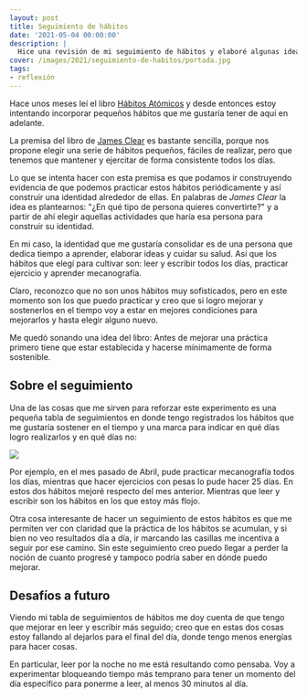 ```yaml
---
layout: post
title: Seguimiento de hábitos
date: '2021-05-04 00:00:00'
description: |
  Hice una revisión de mi seguimiento de hábitos y elaboré algunas ideas para mejorarlos.
cover: /images/2021/seguimiento-de-habitos/portada.jpg
tags:
- reflexión
---
```


Hace unos meses leí el libro [Hábitos
Atómicos](https://jamesclear.com/atomic-habits) y desde entonces estoy
intentando incorporar pequeños hábitos que me gustaría tener de aquí en
adelante.

La premisa del libro de [James Clear](https://jamesclear.com/) es bastante sencilla, porque
nos propone elegir una serie de hábitos pequeños, fáciles de realizar,
pero que tenemos que mantener y ejercitar de forma consistente todos los días.

Lo que se intenta hacer con esta premisa es que podamos ir construyendo
evidencia de que podemos practicar estos hábitos periódicamente y así
construir una identidad alrededor de ellas. En palabras de *James Clear*
la idea es plantearnos: "¿En qué tipo de persona quieres convertirte?" y
a partir de ahí elegir aquellas actividades que haría esa persona para
construir su identidad.

En mi caso, la identidad que me gustaría consolidar es de una persona que
dedica tiempo a aprender, elaborar ideas y cuidar su salud. Así
que los hábitos que elegí para cultivar son: leer y escribir todos los
días, practicar ejercicio y aprender mecanografía.

Claro, reconozco que no son unos hábitos muy sofisticados, pero en
este momento son los que puedo practicar y creo que si logro mejorar
y sostenerlos en el tiempo voy a estar en mejores condiciones para
mejorarlos y hasta elegir alguno nuevo.

Me quedó sonando una idea del libro: Antes de mejorar una práctica
primero tiene que estar establecida y hacerse mínimamente de forma
sostenible.

## Sobre el seguimiento

Una de las cosas que me sirven para reforzar este experimento es una
pequeña tabla de seguimientos en donde tengo registrados los
hábitos que me gustaría sostener en el tiempo y una marca para
indicar en qué días logro realizarlos y en qué días no:

![](/images/2021/seguimiento-de-habitos/seguimiento.jpg)

Por ejemplo, en el mes pasado de Abril, pude practicar mecanografía
todos los días, mientras que hacer ejercicios con pesas lo pude hacer
25 días. En estos dos hábitos mejoré respecto del mes anterior. Mientras que
leer y escribir son los hábitos en los que estoy más flojo.

Otra cosa interesante de hacer un seguimiento de estos hábitos
es que me permiten ver con claridad que la práctica de los hábitos se acumulan, y
si bien no veo resultados día a día, ir marcando las casillas me incentiva
a seguir por ese camino. Sin este seguimiento creo puedo llegar a perder
la noción de cuanto progresé y tampoco podría saber en dónde puedo mejorar.

## Desafíos a futuro

Viendo mi tabla de seguimientos de hábitos me doy cuenta de que tengo que mejorar
en leer y escribir más seguido; creo que en estas dos cosas estoy fallando
al dejarlos para el final del día, donde tengo menos energías para hacer cosas.

En particular, leer por la noche no me está resultando como pensaba. Voy a experimentar
bloqueando tiempo más temprano para tener un momento del día específico para ponerme
a leer, al menos 30 minutos al día.
